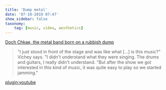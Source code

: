 ```yaml
---
title: 'Dump metal'
date: '07-10-2019 07:47'
show_sidebar: false
taxonomy:
    tag: [music, video, aesthetics]
---
```


[Doch Chkae, the metal band born on a rubbish dump](https://www.bbc.co.uk/news/world-asia-49795218)

>"I just stood in front of the stage and was like what [...] is this music?" Vichey says. "I didn't understand what they were singing. The drums and guitars, I really didn't understand.
> "But after the show we got interested in this kind of music, it was quite easy to play so we started jamming."

[plugin:youtube](https://www.youtube.com/watch?v=5MZ-RW3UFIY)